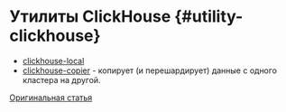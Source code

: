 # Утилиты ClickHouse {#utility-clickhouse}

- [clickhouse-local](clickhouse-local.md)
- [clickhouse-copier](clickhouse-copier.md) - копирует (и перешардирует) данные с одного кластера на другой.

[Оригинальная статья](https://clickhouse.tech/docs/ru/operations/utils/) <!--hide-->
